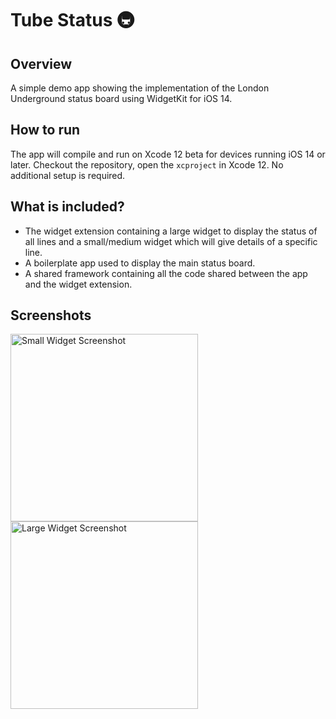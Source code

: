 # Tube Status 🚇
## Overview

A simple demo app showing the implementation of the London Underground status board using WidgetKit for iOS 14.

## How to run

The app will compile and run on Xcode 12 beta for devices running iOS 14 or later.
Checkout the repository, open the `xcproject` in Xcode 12. No additional setup is required.

## What is included?

* The widget extension containing a large widget to display the status of all lines and a small/medium widget which will give details of a specific line.
* A boilerplate app used to display the main status board.
* A shared framework containing all the code shared between the app and the widget extension.

## Screenshots

<img src="https://raw.githubusercontent.com/Oliver-Binns/tube-status-ios/main/Screenshots/SmallWidget.png" alt="Small Widget Screenshot" width="300" />
<img src="https://raw.githubusercontent.com/Oliver-Binns/tube-status-ios/main/Screenshots/LargeWidget.png" alt="Large Widget Screenshot" width="300" />
